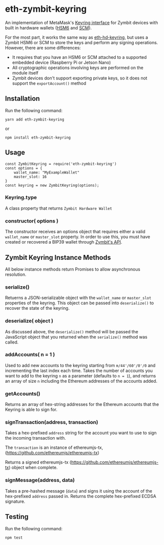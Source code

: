 # eth-zymbit-keyring

An implementation of MetaMask's [Keyring interface](https://github.com/MetaMask/eth-simple-keyring#the-keyring-class-protocol) for Zymbit devices with built in hardware wallets ([HSM6](https://www.zymbit.com/hsm6/) and [SCM](https://www.zymbit.com/scm/)).

For the most part, it works the same way as [eth-hd-keyring](https://github.com/MetaMask/eth-hd-keyring), but uses a Zymbit HSM6 or SCM to store the keys and perform any signing operations. However, there are some differences:

- It requires that you have an HSM6 or SCM attached to a supported embedded device (Raspberry Pi or Jetson Nano)
- All cryptographic operations involving keys are performed on the module itself
- Zymbit devices don't support exporting private keys, so it does not support the `exportAccount()` method 

Installation
-------
Run the following command:

`yarn add eth-zymbit-keyring`

or

`npm install eth-zymbit-keyring`

Usage
-------

```
const ZymbitKeyring = require('eth-zymbit-keyring')
const options = {
    wallet_name: "MyExampleWallet"
    master_slot: 16
}
const keyring = new ZymbitKeyring(options);
```

### Keyring.type

A class property that returns `Zymbit Hardware Wallet`

### constructor( options )

The constructor receives an options object that requires either a valid `wallet_name` or `master_slot` property. In order to use this, you must have created or recovered a BIP39 wallet through [Zymbit's API](https://docs.zymbit.com/tutorials/digital-wallet/wallet-example/).

## Zymbit Keyring Instance Methods

All below instance methods return Promises to allow asynchronous resolution.

### serialize()

Retuerns a JSON-serializable object with the `wallet_name` or `master_slot` properties of the keyring. This object can be passed into `deserialize()` to recover the state of the keyring. 

### deserialize( object )

As discussed above, the `deserialize()` method will be passed the JavaScript object that you returned when the `serialize()` method was called.

### addAccounts( n = 1 )

Used to add new accounts to the keyring starting from `m/44'/60'/0'/0` and incrementing the last index each time. Takes the number of accounts you want to add to the keyring `n` as a parameter (defaults to `n = 1`), and returns an array of size `n` including the Ethereum addresses of the accounts added.

### getAccounts()

Returns an array of hex-string addresses for the Ethereum accounts that the Keyring is able to sign for.

### signTransaction(address, transaction)

Takes a hex-prefixed `address` string for the account you want to use to sign the incoming transaction with.

The `transaction` is an instance of ethereumjs-tx, (https://github.com/ethereumjs/ethereumjs-tx)

Returns a signed ethereumjs-tx (https://github.com/ethereumjs/ethereumjs-tx) object when complete.

### signMessage(address, data)

Takes a pre-hashed message (`data`) and signs it using the account of the hex-prefixed `address` passed in. Returns the complete hex-prefixed ECDSA signature.

Testing
-------
Run the following command:

`npm test`